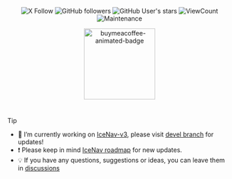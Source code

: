 <div align="center">
<p>
<img src="https://img.shields.io/twitter/follow/nam3ci?style=flat&logo=x" alt="X  Follow" />
<img src="https://img.shields.io/github/followers/jgauchia?style=flat&logo=github" alt="GitHub followers" />
<img src="https://img.shields.io/github/stars/jgauchia?affiliations=OWNER&style=flat&logo=github" alt="GitHub User's stars" />
<img src="https://komarev.com/ghpvc/?username=jgauchia&color=orange" alt="ViewCount" />
<img src="https://img.shields.io/maintenance/yes/2099" alt="Maintenance" />
</p>
</div>

<div align="center">
<a href="https://www.buymeacoffee.com/jgauchia" target="_blank" title="buymeacoffee">  <img src="https://iili.io/JIYMmUN.gif"  alt="buymeacoffee-animated-badge" style="width: 160px;"></a>
</div>

#
>[!TIP]
>- :satellite: I’m currently working on [IceNav-v3](https://github.com/jgauchia/IceNav-v3), please visit [devel branch](https://github.com/jgauchia/IceNav-v3/tree/devel) for updates!
>- :exclamation: Please keep in mind [IceNav roadmap](https://github.com/users/jgauchia/projects/3) for new updates.
>- :bulb: If you have any questions, suggestions or ideas, you can leave them in [discussions](https://github.com/jgauchia/IceNav-v3/discussions)

#


